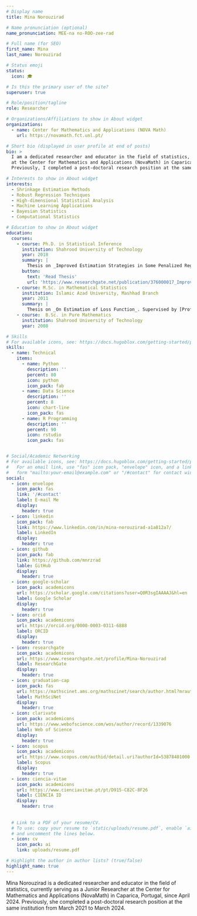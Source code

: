 ```yaml
---
# Display name
title: Mina Norouzirad

# Name pronunciation (optional)
name_pronunciation: MEE-na no-ROO-zee-rad

# Full name (for SEO)
first_name: Mina
last_name: Norouzirad

# Status emoji
status:
  icon: 🎓

# Is this the primary user of the site?
superuser: true

# Role/position/tagline
role: Researcher

# Organizations/Affiliations to show in About widget
organizations:
  - name: Center for Mathematics and Applications (NOVA Math)
    url: https://novamath.fct.unl.pt/

# Short bio (displayed in user profile at end of posts)
bio: >
  I am a dedicated researcher and educator in the field of statistics, currently serving as a Junior Researcher
  at the Center for Mathematics and Applications (NovaMath) in Caparica, Portugal, since April 2024.
  Previously, I completed a post-doctoral research position at the same institution from March 2021 to March 2024.

# Interests to show in About widget
interests:
  - Shrinkage Estimation Methods
  - Robust Regression Techniques
  - High-dimensional Statistical Analysis
  - Machine Learning Applications
  - Bayesian Statistics
  - Computational Statistics

# Education to show in About widget
education:
  courses:
    - course: Ph.D. in Statistical Inference
      institution: Shahrood University of Technology
      year: 2018
      summary: |
        Thesis on _Improved Estimation Strategies in Some Penalized Regression Models_. Supervised by [Prof Mohammad Arashi](https://prof.um.ac.ir/arashi). Presented papers at 7 conferences with the contributions being published in 4 journals.
      button:
        text: 'Read Thesis'
        url: 'https://www.researchgate.net/publication/376000017_Improved_Estimators_in_Some_Penalized_Linear_Regression_Models'
    - course: M.Sc. in Mathematical Statistics
      institution: Islamic Azad University, Mashhad Branch
      year: 2011
      summary: |
        Thesis on _On Estimation of Loss Function_. Supervised by [Prof Mohammad Arashi](https://prof.um.ac.ir/arashi). Presented papers at 2 conferences with the contributions being published in 1 journal.
    - course:  B.Sc. in Pure Mathematics
      institution: Shahrood University of Technology
      year: 2008

# Skills
# For available icons, see: https://docs.hugoblox.com/getting-started/page-builder/#icons
skills:
  - name: Technical
    items:
      - name: Python
        description: ''
        percent: 80
        icon: python
        icon_pack: fab
      - name: Data Science
        description: ''
        percent: 8
        icon: chart-line
        icon_pack: fas
      - name: R Programming
        description: ''
        percent: 90
        icon: rstudio
        icon_pack: fas


# Social/Academic Networking
# For available icons, see: https://docs.hugoblox.com/getting-started/page-builder/#icons
#   For an email link, use "fas" icon pack, "envelope" icon, and a link in the
#   form "mailto:your-email@example.com" or "/#contact" for contact widget.
social:
  - icon: envelope
    icon_pack: fas
    link: '/#contact'
    label: E-mail Me
    display:
      header: true
  - icon: linkedin
    icon_pack: fab
    link: https://www.linkedin.com/in/mina-norouzirad-a1a812a7/
    label: LinkedIn
    display:
      header: true
  - icon: github
    icon_pack: fab
    link: https://github.com/mnrzrad
    lable: GitHub
    display:
      header: true
  - icon: google-scholar
    icon_pack: academicons
    url: https://scholar.google.com/citations?user=Q0R3sgIAAAAJ&hl=en
    label: Google Scholar
    display:
      header: true
  - icon: orcid
    icon_pack: academicons
    url: https://orcid.org/0000-0003-0311-6888
    label: ORCID
    display:
      header: true
  - icon: researchgate
    icon_pack: academicons
    url: https://www.researchgate.net/profile/Mina-Norouzirad
    label: ResearchGate
    display:
      header: true
  - icon: graduation-cap
    icon_pack: fas
    url: https://mathscinet.ams.org/mathscinet/search/author.html?mrauthid=966732
    label: MathSciNet
    display:
      header: true
  - icon: clarivate
    icon_pack: academicons
    url: https://www.webofscience.com/wos/author/record/1339076
    label: Web of Science
    display:
      header: true
  - icon: scopus
    icon_pack: academicons
    url: https://www.scopus.com/authid/detail.uri?authorId=53878401000
    label: Scopus
    display:
      header: true
  - icon: ciencia-vitae
    icon_pack: academicons
    url: https://www.cienciavitae.pt/pt/D915-C82C-8F26
    label: CIÊNCIA ID  
    display:
      header: true
  
  
  # Link to a PDF of your resume/CV.
  # To use: copy your resume to `static/uploads/resume.pdf`, enable `ai` icons in `params.yaml`,
  # and uncomment the lines below.
  - icon: cv
    icon_pack: ai
    link: uploads/resume.pdf

# Highlight the author in author lists? (true/false)
highlight_name: true
---
```


Mina Norouzirad is a dedicated researcher and educator in the field of statistics, currently serving as a Junior Researcher at the Center for Mathematics and Applications (NovaMath) in Caparica, Portugal, since April 2024. Previously, she completed a post-doctoral research position at the same institution from March 2021 to March
2024.